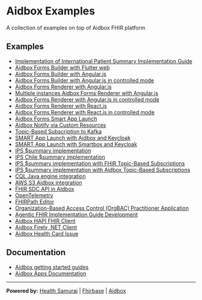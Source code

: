 # Aidbox Examples

A collection of examples on top of Aidbox FHIR platform

## Examples

- [Implementation of International Patient Summary Implementation Guide](ips_ig/)
- [Aidbox Forms Builder with Flutter web](aidbox-forms-builder-flutter-web/)
- [Aidbox Forms Builder with Angular.js](aidbox-forms-builder-angular/)
- [Aidbox Forms Builder with Angular.js in controlled mode](aidbox-forms-builder-angular-controlled/)
- [Aidbox Forms Renderer with Angular.js](aidbox-forms-renderer-angular/)
- [Multiple instances Aidbox Forms Renderer with Angular.js](aidbox-forms-two-renderers-angular/)
- [Aidbox Forms Renderer with Angular.js in controlled mode](aidbox-forms-renderer-angular-controlled/)
- [Aidbox Forms Renderer with React.js](aidbox-forms-renderer-react/)
- [Aidbox Forms Renderer with React.js in controlled mode](aidbox-forms-renderer-react-controlled/)
- [Aidbox Forms Smart App Launch](aidbox-forms-smart-launch-2/)
- [Aidbox Notify via Custom Resources](aidbox-notify-via-custom-resources/)
- [Topic-Based Subscription to Kafka](aidbox-subscriptions-to-kafka/)
- [SMART App Launch with Aidbox and Keycloak](smart-app-launch/)
- [SMART App Launch with Smartbox and Keycloak](smart-app-launch-smartbox/)
- [IPS $summary implementation](ips-ig/)
- [IPS Chile $summary implementation](ips-ig-cl/)
- [IPS $summary implementation with FHIR Topic-Based Subscriptions](ips-subscriptions/)
- [IPS $summary implementation with Aidbox Topic-Based Subscriptions](ips-subscriptions-no-zen/)
- [CQL Java engine integration](cql-java-engine-integration)
- [AWS S3 Aidbox integration](aws-s3-aidbox-integration)
- [FHIR SDC API in AIdbox](fhir-sdc-api/)
- [OpenTelemetry](OpenTelemetry/)
- [FHIRPath Editor](fhirpath-editor/)
- [Organization-Based Access Control (OrgBAC) Practitioner Application](orgbac-practitioner-application/)
- [Agentic FHIR Implementation Guide Development](agentic-coding-ig-development/)
- [Aidbox HAPI FHIR Client](aidbox-hapi-client/)
- [Aidbox Firely .NET Client](aidbox-firely-dotnet-client/)
- [Aidbox Health Card Issue](aidbox-health-card-issue/)

## Documentation

- [Aidbox getting started guides](https://docs.aidbox.app/getting-started?utm_source=github&utm_medium=readme&utm_campaign=app-examples-repo)
- [Aidbox Apps Documentation](https://docs.aidbox.app/app-development/aidbox-sdk/aidbox-apps?utm_source=github&utm_medium=readme&utm_campaign=app-examples-repo)

***
**Powered by:**
[Health Samurai](http://www.health-samurai.io?utm_source=github&utm_medium=readme&utm_campaign=app-examples-repo) |
[Fhirbase](http://www.health-samurai.io/fhirbase?utm_source=github&utm_medium=readme&utm_campaign=app-examples-repo) |
[Aidbox](http://www.health-samurai.io/aidbox?utm_source=github&utm_medium=readme&utm_campaign=app-examples-repo)
